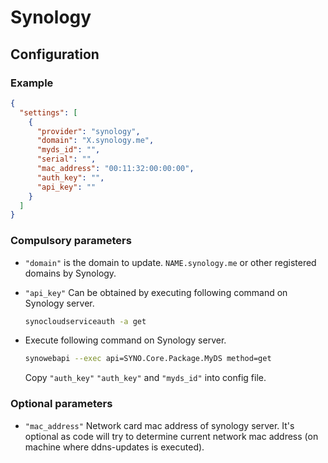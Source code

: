 # Synology

## Configuration

### Example

```json
{
  "settings": [
    {
      "provider": "synology",
      "domain": "X.synology.me",
      "myds_id": "",
      "serial": "",
      "mac_address": "00:11:32:00:00:00",
      "auth_key": "",
      "api_key": ""
    }
  ]
}
```

### Compulsory parameters

- `"domain"` is the domain to update. `NAME.synology.me` or other registered domains by Synology.
- `"api_key"` Can be obtained by executing following command on Synology server.
  ```bash
  synocloudserviceauth -a get
  ```
- Execute following command on Synology server.
  ```bash
  synowebapi --exec api=SYNO.Core.Package.MyDS method=get
  ```

  Copy `"auth_key"` `"auth_key"` and `"myds_id"` into config file.

### Optional parameters

- `"mac_address"` Network card mac address of synology server. It's optional as code will try to determine current network mac address (on machine where ddns-updates is executed).
